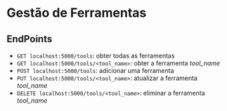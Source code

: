 # Gestão de Ferramentas

## EndPoints

- `GET localhost:5000/tools`: obter todas as ferramentas
- `GET localhost:5000/tools/<tool_name>`: obter a ferramenta *tool_name*
- `POST localhost:5000/tools`: adicionar uma ferramenta
- `PUT localhost:5000/tools/<tool_name>`: atualizar a ferramenta *tool_name*
- `DELETE localhost:5000/tools/<tool_name>`: eliminar a ferramenta *tool_name*